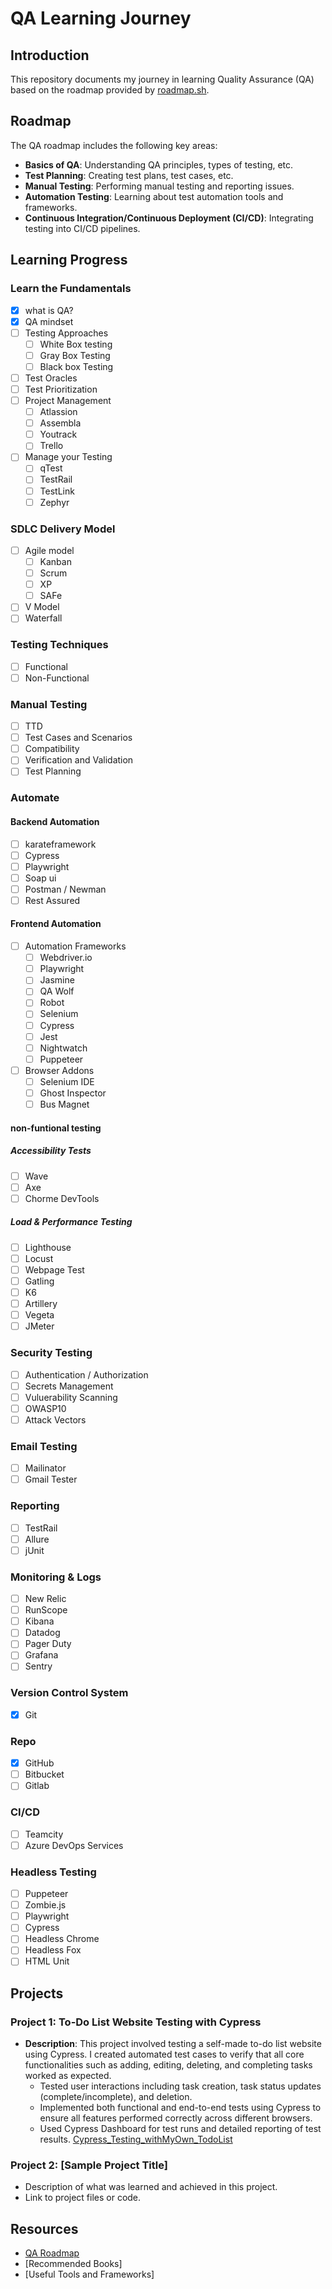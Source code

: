 # QA Learning Journey

## Introduction
This repository documents my journey in learning Quality Assurance (QA) based on the roadmap provided by [roadmap.sh](https://roadmap.sh/qa). 

## Roadmap
The QA roadmap includes the following key areas:
- **Basics of QA**: Understanding QA principles, types of testing, etc.
- **Test Planning**: Creating test plans, test cases, etc.
- **Manual Testing**: Performing manual testing and reporting issues.
- **Automation Testing**: Learning about test automation tools and frameworks.
- **Continuous Integration/Continuous Deployment (CI/CD)**: Integrating testing into CI/CD pipelines.

## Learning Progress
### Learn the Fundamentals
- [x]  what is QA?
- [x] QA mindset
- [ ] Testing Approaches
  - [ ] White Box testing
  - [ ] Gray Box Testing
  - [ ] Black box Testing
- [ ] Test Oracles
- [ ] Test Prioritization
- [ ] Project Management
  - [ ] Atlassion
  - [ ] Assembla
  - [ ] Youtrack
  - [ ] Trello
- [ ] Manage your Testing
  - [ ] qTest
  - [ ] TestRail
  - [ ] TestLink
  - [ ] Zephyr  

### SDLC Delivery Model
- [ ] Agile model
  - [ ] Kanban
  - [ ] Scrum
  - [ ] XP
  - [ ] SAFe
- [ ] V Model
- [ ] Waterfall

### Testing Techniques
- [ ] Functional
- [ ] Non-Functional

### Manual Testing
- [ ] TTD
- [ ] Test Cases and Scenarios
- [ ] Compatibility
- [ ] Verification and Validation
- [ ] Test Planning

### Automate

#### Backend Automation
- [ ] karateframework
- [ ] Cypress
- [ ] Playwright
- [ ] Soap ui
- [ ] Postman / Newman
- [ ] Rest Assured

#### Frontend Automation
- [ ] Automation Frameworks
  - [ ] Webdriver.io
  - [ ] Playwright
  - [ ] Jasmine
  - [ ] QA Wolf
  - [ ] Robot
  - [ ] Selenium
  - [ ] Cypress
  - [ ] Jest
  - [ ] Nightwatch
  - [ ] Puppeteer
- [ ] Browser Addons
  - [ ] Selenium IDE
  - [ ] Ghost Inspector
  - [ ] Bus Magnet
#### non-funtional testing
##### Accessibility Tests
- [ ] Wave
- [ ] Axe
- [ ] Chorme DevTools

##### Load & Performance Testing
- [ ] Lighthouse
- [ ] Locust
- [ ] Webpage Test
- [ ] Gatling
- [ ] K6
- [ ] Artillery
- [ ] Vegeta
- [ ] JMeter
      
### Security Testing
- [ ] Authentication / Authorization
- [ ] Secrets Management
- [ ] Vuluerability Scanning
- [ ] OWASP10
- [ ] Attack Vectors
      
### Email Testing
- [ ] Mailinator
- [ ] Gmail Tester

### Reporting
- [ ] TestRail
- [ ] Allure
- [ ] jUnit

### Monitoring & Logs
- [ ] New Relic
- [ ] RunScope
- [ ] Kibana
- [ ] Datadog
- [ ] Pager Duty
- [ ] Grafana
- [ ] Sentry

### Version Control System
- [x] Git
      
### Repo
- [x] GitHub
- [ ] Bitbucket
- [ ] Gitlab

### CI/CD
- [ ] Teamcity
- [ ] Azure DevOps Services

### Headless Testing
- [ ] Puppeteer
- [ ] Zombie.js
- [ ] Playwright
- [ ] Cypress
- [ ] Headless Chrome
- [ ] Headless Fox
- [ ] HTML Unit

## Projects
### Project 1: To-Do List Website Testing with Cypress
- **Description**: This project involved testing a self-made to-do list website using Cypress. I created automated test cases to verify that all core functionalities such as adding, editing, deleting, and completing tasks worked as expected.
    - Tested user interactions including task creation, task status updates (complete/incomplete), and deletion.
    - Implemented both functional and end-to-end tests using Cypress to ensure all features performed correctly across different browsers.
    - Used Cypress Dashboard for test runs and detailed reporting of test results.
[Cypress_Testing_withMyOwn_TodoList]([https://roadmap.sh/qa](https://github.com/K2anC2ai/Cypress_Testing_withMyOwn_TodoList))

### Project 2: [Sample Project Title]
- Description of what was learned and achieved in this project.
- Link to project files or code.

## Resources
- [QA Roadmap](https://roadmap.sh/qa)
- [Recommended Books]
- [Useful Tools and Frameworks]
